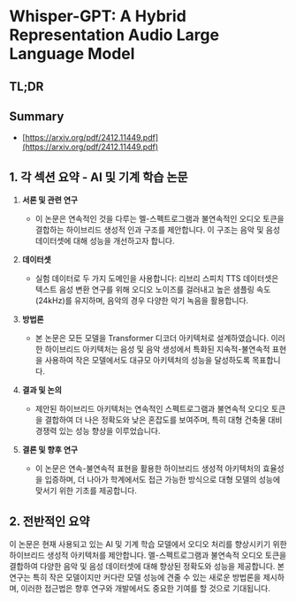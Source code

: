 # Whisper-GPT: A Hybrid Representation Audio Large Language Model
## TL;DR
## Summary
- [https://arxiv.org/pdf/2412.11449.pdf](https://arxiv.org/pdf/2412.11449.pdf)

## 1. 각 섹션 요약 - AI 및 기계 학습 논문

1. **서론 및 관련 연구**
   - 이 논문은 연속적인 것을 다루는 멜-스펙트로그램과 불연속적인 오디오 토큰을 결합하는 하이브리드 생성적 인과 구조를 제안합니다. 이 구조는 음악 및 음성 데이터셋에 대해 성능을 개선하고자 합니다.

2. **데이터셋**
   - 실험 데이터로 두 가지 도메인을 사용합니다: 리브리 스피치 TTS 데이터셋은 텍스트 음성 변환 연구를 위해 오디오 노이즈를 걸러내고 높은 샘플링 속도(24kHz)를 유지하며, 음악의 경우 다양한 악기 녹음을 활용합니다.

3. **방법론**
   - 본 논문은 모든 모델을 Transformer 디코더 아키텍처로 설계하였습니다. 이러한 하이브리드 아키텍처는 음성 및 음악 생성에서 특화된 지속적-불연속적 표현을 사용하여 작은 모델에서도 대규모 아키텍처의 성능을 달성하도록 목표합니다.

4. **결과 및 논의**
   - 제안된 하이브리드 아키텍처는 연속적인 스펙트로그램과 불연속적 오디오 토큰을 결합하여 더 나은 정확도와 낮은 혼잡도를 보여주며, 특히 대형 건축물 대비 경쟁력 있는 성능 향상을 이루었습니다.

5. **결론 및 향후 연구**
   - 이 논문은 연속-불연속적 표현을 활용한 하이브리드 생성적 아키텍처의 효율성을 입증하며, 더 나아가 학계에서도 접근 가능한 방식으로 대형 모델의 성능에 맞서기 위한 기초를 제공합니다.

## 2. 전반적인 요약

이 논문은 현재 사용되고 있는 AI 및 기계 학습 모델에서 오디오 처리를 향상시키기 위한 하이브리드 생성적 아키텍처를 제안합니다. 멜-스펙트로그램과 불연속적 오디오 토큰을 결합하여 다양한 음악 및 음성 데이터셋에 대해 향상된 정확도와 성능을 제공합니다. 본 연구는 특히 작은 모델이지만 커다란 모델 성능에 견줄 수 있는 새로운 방법론을 제시하며, 이러한 접근법은 향후 연구와 개발에서도 중요한 기여를 할 것으로 기대됩니다.